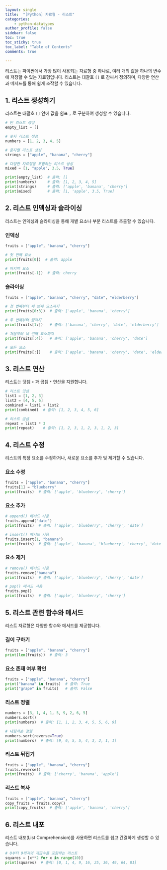 ```yaml
---
layout: single
title:  "[Python] 자료형 - 리스트"
categories: 
    - python-datatypes
author_profile: false
sidebar: false
toc: true
toc_sticky: true
toc_label: "Table of Contents"
comments: true

---
```




리스트는 파이썬에서 가장 많이 사용되는 자료형 중 하나로, 여러 개의 값을 하나의 변수에 저장할 수 있는 자료형입니다. 리스트는 대괄호 `[]` 로 감싸서 정의하며, 다양한 연산과 메서드를 통해 쉽게 조작할 수 있습니다.

## 1. 리스트 생성하기

리스트는 대괄호 `[]`  안에 값을 쉼표 `,` 로 구분하여 생성할 수 있습니다.


```python
# 빈 리스트 생성
empty_list = []

# 숫자 리스트 생성
numbers = [1, 2, 3, 4, 5]

# 문자열 리스트 생성
strings = ["apple", "banana", "cherry"]

# 다양한 자료형을 포함하는 리스트 생성
mixed = [1, "apple", 3.5, True]

print(empty_list)  # 출력: []
print(numbers)     # 출력: [1, 2, 3, 4, 5]
print(strings)     # 출력: ['apple', 'banana', 'cherry']
print(mixed)       # 출력: [1, 'apple', 3.5, True]
```

## 2. 리스트 인덱싱과 슬라이싱
리스트는 인덱싱과 슬라이싱을 통해 개별 요소나 부분 리스트를 추출할 수 있습니다.

### 인덱싱
```python
fruits = ["apple", "banana", "cherry"]

# 첫 번째 요소
print(fruits[0])  # 출력: apple

# 마지막 요소
print(fruits[-1])  # 출력: cherry
```

### 슬라이싱
```python
fruits = ["apple", "banana", "cherry", "date", "elderberry"]

# 첫 번째부터 세 번째 요소까지
print(fruits[0:3])  # 출력: ['apple', 'banana', 'cherry']

# 두 번째부터 끝까지
print(fruits[1:])   # 출력: ['banana', 'cherry', 'date', 'elderberry']

# 처음부터 네 번째 요소까지
print(fruits[:4])   # 출력: ['apple', 'banana', 'cherry', 'date']

# 모든 요소
print(fruits[:])    # 출력: ['apple', 'banana', 'cherry', 'date', 'elderberry']
```

## 3. 리스트 연산
리스트는 덧셈 `+` 과 곱셈 `*`  연산을 지원합니다.

```python
# 리스트 덧셈
list1 = [1, 2, 3]
list2 = [4, 5, 6]
combined = list1 + list2
print(combined)  # 출력: [1, 2, 3, 4, 5, 6]

# 리스트 곱셈
repeat = list1 * 3
print(repeat)    # 출력: [1, 2, 3, 1, 2, 3, 1, 2, 3]
```

## 4. 리스트 수정
리스트의 특정 요소를 수정하거나, 새로운 요소를 추가 및 제거할 수 있습니다.

### 요소 수정
```python
fruits = ["apple", "banana", "cherry"]
fruits[1] = "blueberry"
print(fruits)  # 출력: ['apple', 'blueberry', 'cherry']
```
### 요소 추가
```python
# append() 메서드 사용
fruits.append("date")
print(fruits)  # 출력: ['apple', 'blueberry', 'cherry', 'date']

# insert() 메서드 사용
fruits.insert(1, "banana")
print(fruits)  # 출력: ['apple', 'banana', 'blueberry', 'cherry', 'date']
```
### 요소 제거
```python
# remove() 메서드 사용
fruits.remove("banana")
print(fruits)  # 출력: ['apple', 'blueberry', 'cherry', 'date']

# pop() 메서드 사용
fruits.pop()
print(fruits)  # 출력: ['apple', 'blueberry', 'cherry']
```


## 5. 리스트 관련 함수와 메서드
리스트 자료형은 다양한 함수와 메서드를 제공합니다.

### 길이 구하기
```python
fruits = ["apple", "banana", "cherry"]
print(len(fruits))  # 출력: 3
```

### 요소 존재 여부 확인
```python
fruits = ["apple", "banana", "cherry"]
print("banana" in fruits)  # 출력: True
print("grape" in fruits)   # 출력: False
```

### 리스트 정렬
```python
numbers = [3, 1, 4, 1, 5, 9, 2, 6, 5]
numbers.sort()
print(numbers)  # 출력: [1, 1, 2, 3, 4, 5, 5, 6, 9]

# 내림차순 정렬
numbers.sort(reverse=True)
print(numbers)  # 출력: [9, 6, 5, 5, 4, 3, 2, 1, 1]
```

### 리스트 뒤집기
```python
fruits = ["apple", "banana", "cherry"]
fruits.reverse()
print(fruits)  # 출력: ['cherry', 'banana', 'apple']
```

### 리스트 복사
```python
fruits = ["apple", "banana", "cherry"]
copy_fruits = fruits.copy()
print(copy_fruits)  # 출력: ['apple', 'banana', 'cherry']
```


## 6. 리스트 내포
리스트 내포(List Comprehension)를 사용하면 리스트를 쉽고 간결하게 생성할 수 있습니다.

```python
# 0부터 9까지의 제곱수를 포함하는 리스트
squares = [x**2 for x in range(10)]
print(squares)  # 출력: [0, 1, 4, 9, 16, 25, 36, 49, 64, 81]
```